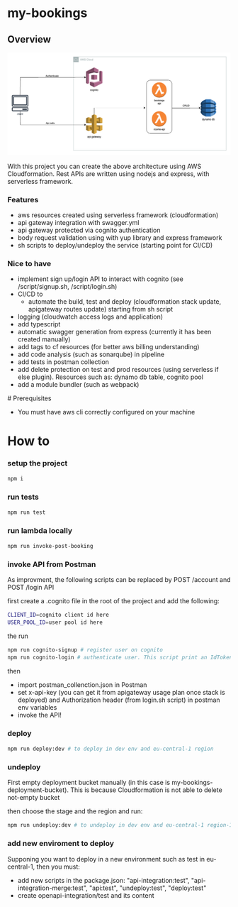 # my-bookings

## Overview

<img src="/docs/architecture.png" >

With this project you can create the above architecture using AWS Cloudformation.
Rest APIs are written using nodejs and express, with serverless framework.

### Features

- aws resources created using serverless framework (cloudformation)
- api gateway integration with swagger.yml
- api gateway protected via cognito authentication
- body request validation using with yup library and express framework
- sh scripts to deploy/undeploy the service (starting point for CI/CD)

### Nice to have

- implement sign up/login API to interact with cognito (see /script/signup.sh, /script/login.sh)
- CI/CD to 
    - automate the build, test and deploy (cloudformation stack update, apigateway routes update) starting from sh script
- logging (cloudwatch access logs and application)
- add typescript
- automatic swagger generation from express (currently it has been created manually)
- add tags to cf resources (for better aws billing understanding)
- add code analysis (such as sonarqube) in pipeline
- add tests in postman collection
- add delete protection on test and prod resources (using serverless if else plugin). Resources such as: dynamo db table, cognito pool
- add a module bundler (such as webpack)

# Prerequisites

- You must have aws cli correctly configured on your machine

# How to

### setup the project

```bash
npm i
```

### run tests

```bash
npm run test
```
### run lambda locally

```bash
npm run invoke-post-booking
```

### invoke API from Postman

As improvment, the following scripts can be replaced by POST /account and POST /login API

first create a .cognito file in the root of the project and add the following:

```bash
CLIENT_ID=cognito client id here
USER_POOL_ID=user pool id here
```

the run

```bash
npm run cognito-signup # register user on cognito
npm run cognito-login # authenticate user. This script print an IdToken that must be passed as Authorization header in the APIs which require it
```

then

- import postman_collenction.json in Postman
- set x-api-key (you can get it from apigateway usage plan once stack is deployed) and Authorization header (from login.sh script) in postman env variables
- invoke the API!

### deploy

```bash
npm run deploy:dev # to deploy in dev env and eu-central-1 region
```

### undeploy

First empty deployment bucket manually (in this case is my-bookings-deployment-bucket).
This is because Cloudformation is not able to delete not-empty bucket

then choose the stage and the region and run:

```bash
npm run undeploy:dev # to undeploy in dev env and eu-central-1 region-1
```

### add new enviroment to deploy

Supponing you want to deploy in a new environment such as test in eu-central-1, then you must:

- add new scripts in the package.json: "api-integration:test", "api-integration-merge:test", "api:test", "undeploy:test", "deploy:test"
- create openapi-integration/test and its content